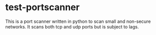 # test-portscanner
This is a port scanner written in python to scan small and non-secure networks. It scans both tcp and udp ports but is subject to lags.
